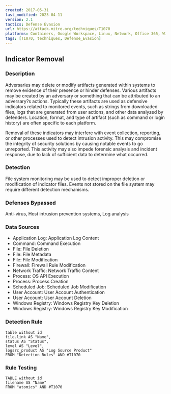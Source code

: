 ```yaml
---
created: 2017-05-31
last_modified: 2023-04-11
version: 2.1
tactics: Defense Evasion
url: https://attack.mitre.org/techniques/T1070
platforms: Containers, Google Workspace, Linux, Network, Office 365, Windows, macOS
tags: [T1070, techniques, Defense_Evasion]
---
```


## Indicator Removal

### Description

Adversaries may delete or modify artifacts generated within systems to remove evidence of their presence or hinder defenses. Various artifacts may be created by an adversary or something that can be attributed to an adversary?s actions. Typically these artifacts are used as defensive indicators related to monitored events, such as strings from downloaded files, logs that are generated from user actions, and other data analyzed by defenders. Location, format, and type of artifact (such as command or login history) are often specific to each platform.

Removal of these indicators may interfere with event collection, reporting, or other processes used to detect intrusion activity. This may compromise the integrity of security solutions by causing notable events to go unreported. This activity may also impede forensic analysis and incident response, due to lack of sufficient data to determine what occurred.

### Detection

File system monitoring may be used to detect improper deletion or modification of indicator files.  Events not stored on the file system may require different detection mechanisms.

### Defenses Bypassed

Anti-virus, Host intrusion prevention systems, Log analysis

### Data Sources

  - Application Log: Application Log Content
  -  Command: Command Execution
  -  File: File Deletion
  -  File: File Metadata
  -  File: File Modification
  -  Firewall: Firewall Rule Modification
  -  Network Traffic: Network Traffic Content
  -  Process: OS API Execution
  -  Process: Process Creation
  -  Scheduled Job: Scheduled Job Modification
  -  User Account: User Account Authentication
  -  User Account: User Account Deletion
  -  Windows Registry: Windows Registry Key Deletion
  -  Windows Registry: Windows Registry Key Modification
### Detection Rule

```dataview
table without id
file.link AS "Name",
status AS "Status",
level AS "Level",
logsrc_product AS "Log Source Product"
FROM "Detection Rules" AND #T1070
```

### Rule Testing

```dataview
TABLE without id
filename AS "Name"
FROM "atomics" AND #T1070
```
